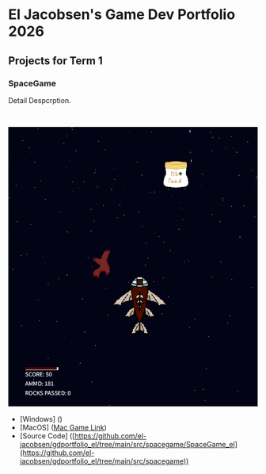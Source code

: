 # El Jacobsen's Game Dev Portfolio 2026

## Projects for Term 1

### SpaceGame

Detail Despcrption.

![]()

![Running Game](https://github.com/el-jacobsen/gdportfolio_el/blob/main/images/spacegame01.png?raw=true)

* [Windows] ()
* [MacOS] ([Mac Game Link](https://github.com/user-attachments/files/23056525/macos-aarch64.zip))
* [Source Code] ([https://github.com/el-jacobsen/gdportfolio_el/tree/main/src/spacegame/SpaceGame_el](https://github.com/el-jacobsen/gdportfolio_el/tree/main/src/spacegame))
